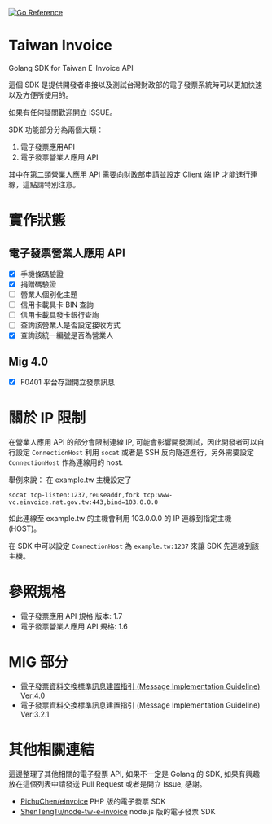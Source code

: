[![Go Reference](https://pkg.go.dev/badge/github.com/tihtw/taiwan-invoice.svg)](https://pkg.go.dev/github.com/tihtw/taiwan-invoice)

# Taiwan Invoice
Golang SDK for Taiwan E-Invoice API

這個 SDK 是提供開發者串接以及測試台灣財政部的電子發票系統時可以更加快速以及方便所使用的。

如果有任何疑問歡迎開立 ISSUE。


SDK 功能部分分為兩個大類：
1. 電子發票應用API
2. 電子發票營業人應用 API


其中在第二類營業人應用 API 需要向財政部申請並設定 Client 端 IP 才能進行連線，這點請特別注意。

# 實作狀態

## 電子發票營業人應用 API

- [x] 手機條碼驗證
- [x] 捐贈碼驗證
- [ ] 營業人個別化主題
- [ ] 信用卡載具卡 BIN 查詢
- [ ] 信用卡載具發卡銀行查詢
- [ ] 查詢該營業人是否設定接收方式
- [x] 查詢該統一編號是否為營業人

## Mig 4.0

- [X] F0401 平台存證開立發票訊息


# 關於 IP 限制

在營業人應用 API 的部分會限制連線 IP, 可能會影響開發測試，因此開發者可以自行設定 `ConnectionHost` 利用 `socat` 或者是 SSH 反向隧道進行，另外需要設定 `ConnectionHost` 作為連線用的 host.

舉例來說：
在 example.tw 主機設定了 
```
socat tcp-listen:1237,reuseaddr,fork tcp:www-vc.einvoice.nat.gov.tw:443,bind=103.0.0.0
```

如此連線至 example.tw 的主機會利用 103.0.0.0 的 IP 連線到指定主機 (HOST)。

在 SDK 中可以設定 `ConnectionHost` 為 `example.tw:1237` 來讓 SDK 先連線到該主機。


# 參照規格

* 電子發票應用 API 規格 版本: 1.7
* 電子發票營業人應用 API 規格: 1.6

# MIG 部分

* [電子發票資料交換標準訊息建置指引 (Message Implementation Guideline) Ver:4.0](https://www.einvoice.nat.gov.tw/static/ptl/ein_upload/download/325.pdf)
* 電子發票資料交換標準訊息建置指引 (Message Implementation Guideline) Ver:3.2.1

# 其他相關連結

這邊整理了其他相關的電子發票 API, 如果不一定是 Golang 的 SDK, 如果有興趣放在這個列表中請發送 Pull Request 或者是開立 Issue, 感謝。

* [PichuChen/einvoice](https://github.com/PichuChen/einvoice) PHP 版的電子發票 SDK
* [ShenTengTu/node-tw-e-invoice](https://github.com/ShenTengTu/node-tw-e-invoice) node.js 版的電子發票 SDK



